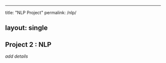 
---
title: "NLP Project"
permalink: /nlp/
<!-- toc_sticky: true -->
<!-- toc_ads : true -->
layout: single
---

## Project 2 : NLP
 _add details_

